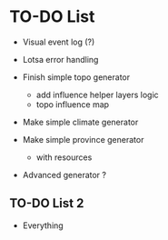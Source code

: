 # TO-DO List

- Visual event log (?)
- Lotsa error handling

- Finish simple topo generator
  - add influence helper layers logic
  - topo influence map
- Make simple climate generator
- Make simple province generator
  - with resources

- Advanced generator ?

## TO-DO List 2

- Everything
